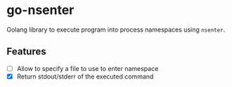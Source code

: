 # go-nsenter

Golang library to execute program into process namespaces using `nsenter`.

## Features

- [ ] Allow to specify a file to use to enter namespace
- [X] Return stdout/stderr of the executed command
